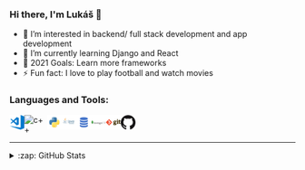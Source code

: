 ### Hi there, I'm Lukáš 👋
- 👀 I’m interested in backend/ full stack development and app development
- 🌱 I’m currently learning Django and React
- 🥅 2021 Goals: Learn more frameworks
- ⚡ Fun fact: I love to play football and watch movies

### Languages and Tools:
<img align="left" width="26px" src="https://raw.githubusercontent.com/github/explore/80688e429a7d4ef2fca1e82350fe8e3517d3494d/topics/visual-studio-code/visual-studio-code.png" />
<img align="left" alt = "c++" width="40px" src="https://raw.githubusercontent.com/github/explore/78df643247d429f6cc873026c0622819ad797942/topics/c++/c++.png" />
<img align="left" width="26px" src="https://raw.githubusercontent.com/github/explore/78df643247d429f6cc873026c0622819ad797942/topics/python/python.png" />
<img align="left" width="26px" src="https://raw.githubusercontent.com/github/explore/80688e429a7d4ef2fca1e82350fe8e3517d3494d/topics/java/java.png" />
<img align="left" width="26px" src="https://raw.githubusercontent.com/github/explore/80688e429a7d4ef2fca1e82350fe8e3517d3494d/topics/sql/sql.png" />
<img align="left" width="26px" src="https://raw.githubusercontent.com/github/explore/80688e429a7d4ef2fca1e82350fe8e3517d3494d/topics/mongodb/mongodb.png" />
<img align="left" width="26px" src="https://raw.githubusercontent.com/github/explore/80688e429a7d4ef2fca1e82350fe8e3517d3494d/topics/git/git.png" />
<img align="left" width="26px" src="https://raw.githubusercontent.com/github/explore/78df643247d429f6cc873026c0622819ad797942/topics/github/github.png" />

<br />
<br />

---

<details>
  <summary align="left">:zap: GitHub Stats</summary>

  <img align="left" alt="horalukas's GitHub Stats" src="https://github-readme-stats.vercel.app/api?username=horalukas&show_icons=true&hide_border=true" />
</details>

